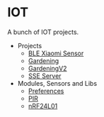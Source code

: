 # IOT

A bunch of IOT projects.

* Projects
  + [BLE Xiaomi Sensor](./projects/BLE_Xiaomi_Sensor)
  + [Gardening](./projects/Gardening)
  + [GardeningV2](./projects/GardeningV2)
  + [SSE Server](./projects/SSE_Server)
* Modules, Sensors and Libs
  + [Preferences](./modules_sensors_libs/Preferences)
  + [PIR](./modules_sensors_libs/PIR)
  + [nRF24L01](./modules_sensors_libs/nRF24L01)
